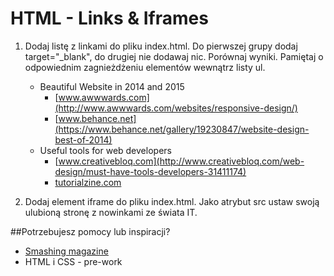 # HTML - Links & Iframes


1. Dodaj listę z linkami do pliku index.html. Do pierwszej grupy dodaj target="_blank", do drugiej nie dodawaj nic. Porównaj wyniki.
Pamiętaj o odpowiednim zagnieżdżeniu elementów wewnątrz listy ul.
    * Beautiful Website in 2014 and 2015
        * [www.awwwards.com](http://www.awwwards.com/websites/responsive-design/)
        * [www.behance.net](https://www.behance.net/gallery/19230847/website-design-best-of-2014)
    * Useful tools for web developers
        * [www.creativebloq.com](http://www.creativebloq.com/web-design/must-have-tools-developers-31411174)
        * [tutorialzine.com](http://tutorialzine.com/2014/09/50-awesome-tools-and-resources-for-web-developers/)
        
2. Dodaj element iframe do pliku index.html. Jako atrybut src ustaw swoją ulubioną stronę z nowinkami ze świata IT.

##Potrzebujesz pomocy lub inspiracji?
* [Smashing magazine](https://www.smashingmagazine.com/)
* HTML i CSS - pre-work
